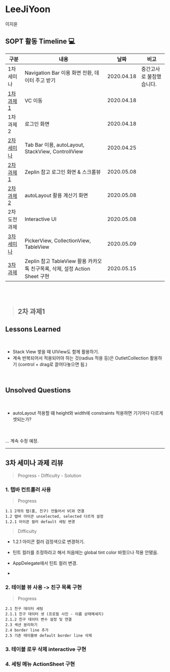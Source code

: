 # LeeJiYoon
이지윤

## SOPT 활동 Timeline :computer:
|구분|내용|날짜|비고|
|---|------|---|--|
|1차 세미나|Navigation Bar 이용 화면 전환, 데이터 주고 받기|2020.04.18|중간고사로 불참했습니다.|
|[1차 과제1](https://github.com/26th-SOPT-iOS/LeeJiYoon/tree/master/NavigationTrial)|VC 이동|2020.04.18||
|1차 과제2|로그인 화면|2020.04.18||
|[2차 세미나](https://github.com/26th-SOPT-iOS/LeeJiYoon/tree/master/2ndSeminar) |Tab Bar 이용, autoLayout, StackView, ControllView|2020.04.25||
|[2차 과제1](https://github.com/26th-SOPT-iOS/LeeJiYoon/tree/master/ScrollViewSample)|Zeplin 참고 로그인 화면 & 스크롤뷰|2020.05.08||
|[2차 과제2](https://github.com/26th-SOPT-iOS/LeeJiYoon/tree/master/Calculator%20Sample)|autoLayout 활용 계산기 화면|2020.05.08||
|2차 도전과제|Interactive UI|2020.05.08||
|[3차 세미나](https://github.com/26th-SOPT-iOS/LeeJiYoon/tree/master/3rd%20Seminar)|PickerView, CollectionView, TableView|2020.05.09||
|[3차 과제](https://github.com/26th-SOPT-iOS/LeeJiYoon/tree/master/ScrollViewSample)|Zeplin 참고 TableView 활용 카카오톡 친구목록, 삭제, 설정 Action Sheet 구현|2020.05.15||

<br/>
<br/>

> ## 2차 과제1

## Lessons Learned

<br/>

- Stack View 쌓을 때 UIView도 함께 활용하기.
- 계속 반복되어서 적용되어야 하는 것(radius 적용 등)은 OutletCollection 활용하기 (control + drag로 끌어다놓으면 됨.)

<br/>

## Unsolved Questions

<br/>

- autoLayout 적용할 떄 height와 width에 constraints 적용하면 기기마다 다르게 셋되는가?
<br/>
<br/>
... 계속 수정 예정.

* * *

## 3차 세미나 과제 리뷰

> Progress - Difficulty - Solution

### 1. 탭바 컨트롤러 사용
> Progress
```
1.1 2개의 탭(홈, 친구) 만들어서 VC와 연결
1.2 탭바 아이콘 unselected, selected 다르게 설정
1.2.1 아이콘 컬러 default 세팅 변경
```
> Difficulty
- 1.2.1 아이콘 컬러 검정색으로 변경하기.
- 틴트 컬러를 조정하라고 해서 처음에는 global tint color 바꿨으나 적용 안됐음.

- AppDelegate에서 틴트 컬러 변경.

- 

### 2. 테이블 뷰 사용 -> 친구 목록 구현
> Progress
```
2.1 친구 데이터 세팅
2.1.1 친구 데이터 셋 (프로필 사진 - 이름 상태메세지)
2.1.2 친구 데이터 변수 설정 및 연결
2.3 섹션 분리하기
2.4 border line 추가
2.5 기존 테이블뷰 default border line 삭제
```
### 3. 테이블 로우 삭제 interactive 구현

### 4. 세팅 메뉴 ActionSheet 구현








